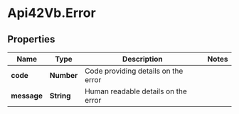 # Api42Vb.Error

## Properties

Name | Type | Description | Notes
------------ | ------------- | ------------- | -------------
**code** | **Number** | Code providing details on the error | 
**message** | **String** | Human readable details on the error | 


